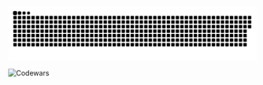 <p align="center">
 <img width="600" src="assets/github-snake.svg" alt="snake"/>
</p>
<!-- ![](https://github-profile-summary-cards.vercel.app/api/cards/profile-details?username=daniilshat&theme=solarized_dark) -->

![Codewars](https://github.r2v.ch/codewars?user=RomanS1994&name=true&top_languages=true&stroke=%23b362ff&theme=purple_dark)

